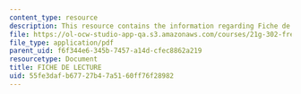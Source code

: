 ```yaml
---
content_type: resource
description: This resource contains the information regarding Fiche de lecture.
file: https://ol-ocw-studio-app-qa.s3.amazonaws.com/courses/21g-302-french-ii-fall-2004/55fe3dafb67727b47a5160ff76f28982_MIT21G_302_F04_lecture_K.pdf
file_type: application/pdf
parent_uid: f6f344e6-345b-7457-a14d-cfec8862a219
resourcetype: Document
title: FICHE DE LECTURE
uid: 55fe3daf-b677-27b4-7a51-60ff76f28982
---
```

